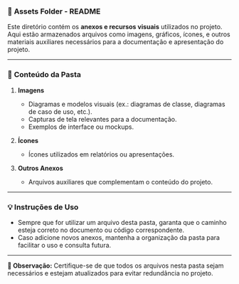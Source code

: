 ### 📂 **Assets Folder - README**  

Este diretório contém os **anexos e recursos visuais** utilizados no projeto. Aqui estão armazenados arquivos como imagens, gráficos, ícones, e outros materiais auxiliares necessários para a documentação e apresentação do projeto.

---

### 📁 **Conteúdo da Pasta**

1. **Imagens**  
   - Diagramas e modelos visuais (ex.: diagramas de classe, diagramas de caso de uso, etc.).
   - Capturas de tela relevantes para a documentação.  
   - Exemplos de interface ou mockups.

2. **Ícones**  
   - Ícones utilizados em relatórios ou apresentações.  

3. **Outros Anexos**  
   - Arquivos auxiliares que complementam o conteúdo do projeto.  

---

### 💡 **Instruções de Uso**

- Sempre que for utilizar um arquivo desta pasta, garanta que o caminho esteja correto no documento ou código correspondente.  
- Caso adicione novos anexos, mantenha a organização da pasta para facilitar o uso e consulta futura.  

---

**📌 Observação:** Certifique-se de que todos os arquivos nesta pasta sejam necessários e estejam atualizados para evitar redundância no projeto.  